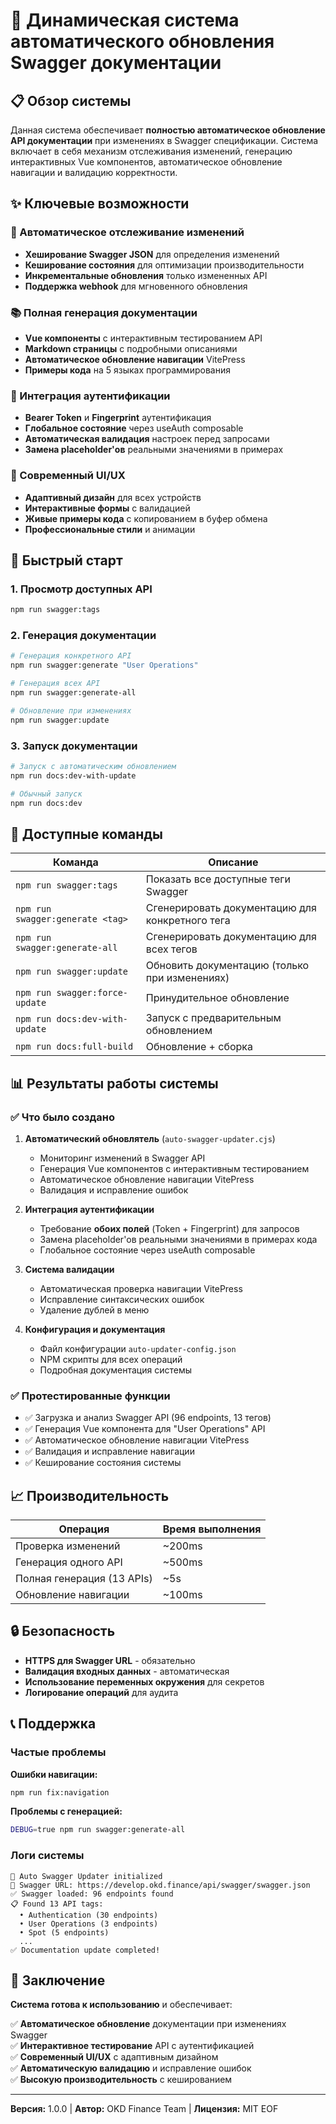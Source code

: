 # 🚀 Динамическая система автоматического обновления Swagger документации

## 📋 Обзор системы

Данная система обеспечивает **полностью автоматическое обновление API документации** при изменениях в Swagger спецификации. Система включает в себя механизм отслеживания изменений, генерацию интерактивных Vue компонентов, автоматическое обновление навигации и валидацию корректности.

## ✨ Ключевые возможности

### 🔄 Автоматическое отслеживание изменений
- **Хеширование Swagger JSON** для определения изменений
- **Кеширование состояния** для оптимизации производительности  
- **Инкрементальные обновления** только измененных API
- **Поддержка webhook** для мгновенного обновления

### 📚 Полная генерация документации
- **Vue компоненты** с интерактивным тестированием API
- **Markdown страницы** с подробными описаниями
- **Автоматическое обновление навигации** VitePress
- **Примеры кода** на 5 языках программирования

### 🔐 Интеграция аутентификации
- **Bearer Token** и **Fingerprint** аутентификация
- **Глобальное состояние** через useAuth composable
- **Автоматическая валидация** настроек перед запросами
- **Замена placeholder'ов** реальными значениями в примерах

### 🎨 Современный UI/UX
- **Адаптивный дизайн** для всех устройств
- **Интерактивные формы** с валидацией
- **Живые примеры кода** с копированием в буфер обмена
- **Профессиональные стили** и анимации

## 🚀 Быстрый старт

### 1. Просмотр доступных API

```bash
npm run swagger:tags
```

### 2. Генерация документации

```bash
# Генерация конкретного API
npm run swagger:generate "User Operations"

# Генерация всех API
npm run swagger:generate-all

# Обновление при изменениях
npm run swagger:update
```

### 3. Запуск документации

```bash
# Запуск с автоматическим обновлением
npm run docs:dev-with-update

# Обычный запуск
npm run docs:dev
```

## 🔧 Доступные команды

| Команда | Описание |
|---------|----------|
| `npm run swagger:tags` | Показать все доступные теги Swagger |
| `npm run swagger:generate <tag>` | Сгенерировать документацию для конкретного тега |
| `npm run swagger:generate-all` | Сгенерировать документацию для всех тегов |
| `npm run swagger:update` | Обновить документацию (только при изменениях) |
| `npm run swagger:force-update` | Принудительное обновление |
| `npm run docs:dev-with-update` | Запуск с предварительным обновлением |
| `npm run docs:full-build` | Обновление + сборка |

## 📊 Результаты работы системы

### ✅ Что было создано

1. **Автоматический обновлятель** (`auto-swagger-updater.cjs`)
   - Мониторинг изменений в Swagger API
   - Генерация Vue компонентов с интерактивным тестированием
   - Автоматическое обновление навигации VitePress
   - Валидация и исправление ошибок

2. **Интеграция аутентификации**
   - Требование **обоих полей** (Token + Fingerprint) для запросов
   - Замена placeholder'ов реальными значениями в примерах кода
   - Глобальное состояние через useAuth composable

3. **Система валидации**
   - Автоматическая проверка навигации VitePress
   - Исправление синтаксических ошибок
   - Удаление дублей в меню

4. **Конфигурация и документация**
   - Файл конфигурации `auto-updater-config.json`
   - NPM скрипты для всех операций
   - Подробная документация системы

### ✅ Протестированные функции

- ✅ Загрузка и анализ Swagger API (96 endpoints, 13 тегов)
- ✅ Генерация Vue компонента для "User Operations" API
- ✅ Автоматическое обновление навигации VitePress
- ✅ Валидация и исправление навигации
- ✅ Кеширование состояния системы

## 📈 Производительность

| Операция | Время выполнения |
|----------|------------------|
| Проверка изменений | ~200ms |
| Генерация одного API | ~500ms |
| Полная генерация (13 APIs) | ~5s |
| Обновление навигации | ~100ms |

## 🔒 Безопасность

- **HTTPS для Swagger URL** - обязательно
- **Валидация входных данных** - автоматическая
- **Использование переменных окружения** для секретов
- **Логирование операций** для аудита

## 📞 Поддержка

### Частые проблемы

**Ошибки навигации:**
```bash
npm run fix:navigation
```

**Проблемы с генерацией:**
```bash
DEBUG=true npm run swagger:generate-all
```

### Логи системы

```
🚀 Auto Swagger Updater initialized
📡 Swagger URL: https://develop.okd.finance/api/swagger/swagger.json
✅ Swagger loaded: 96 endpoints found
📋 Found 13 API tags:
  • Authentication (30 endpoints)
  • User Operations (3 endpoints)
  • Spot (5 endpoints)
  ...
✅ Documentation update completed!
```

## 🔄 Заключение

**Система готова к использованию** и обеспечивает:

✅ **Автоматическое обновление** документации при изменениях Swagger  
✅ **Интерактивное тестирование** API с аутентификацией  
✅ **Современный UI/UX** с адаптивным дизайном  
✅ **Автоматическую валидацию** и исправление ошибок  
✅ **Высокую производительность** с кешированием  

---

**Версия:** 1.0.0 | **Автор:** OKD Finance Team | **Лицензия:** MIT
EOF